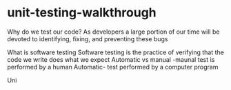 # unit-testing-walkthrough

Why do we test our code?
As developers a large portion of our time will be devoted to identifying, fixing, and preventing these bugs

What is software testing
Software testing is the practice of verifying that the code we write does what we expect
Automatic vs manual
-maunal test is performed by a human
Automatic- test performed by a computer program

Uni
